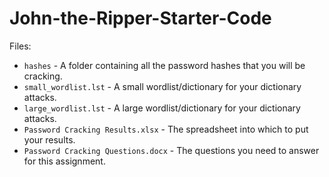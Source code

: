 # John-the-Ripper-Starter-Code

Files:
- `hashes` - A folder containing all the password hashes that you will be cracking.
- `small_wordlist.lst` - A small wordlist/dictionary for your dictionary attacks.
- `large_wordlist.lst` - A large wordlist/dictionary for your dictionary attacks.
- `Password Cracking Results.xlsx` - The spreadsheet into which to put your results.
- `Password Cracking Questions.docx` - The questions you need to answer for this assignment.

